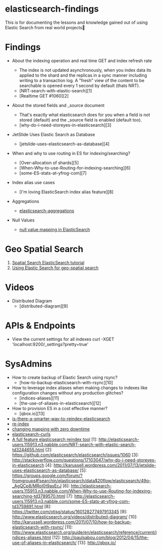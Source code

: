 elasticsearch-findings
======================

This is for documenting the lessons and knowledge gained out of using Elastic Search from real world projects

Findings
======================

- About the indexing operation and real time GET and index refresh rate
  - The index is not updated asynchronously, when you index data its applied to the shard and the replicas in a sync manner including writing to a transaction log. A "fresh" view of the content to be searchable is opened every 1 second by default (thats NRT).
  - [NRT-search-with-elastic-search][1]
  - [Realtime GET #1060][2]
  
- About the stored fields and _source document
  - That's exactly what elasticsearch does for you when a field is not stored (default) and the _source field is enabled (default too). 
  - [why-do-i-need-storeyes-in-elasticsearch][3] 

- JetSlide Uses Elastic Search as Database
  - [jetslide-uses-elasticsearch-as-database][4]

- When and why to use routing in ES for indexing/searching?
  - [Over-allocation of shards][5]
  - [When-Why-to-use-Routing-for-indexing-searching][6]
  - [some-ES-stats-at-yfrog-com][7]

- Index alias use cases
  - [I'm loving ElasticSearch index alias feature][8]

- Aggregations
  - [elasticsearch-aggregations](http://blog.qbox.io/elasticsearch-aggregations)
- Null Values
  - [null value mapping in ElasticSearch](http://stackoverflow.com/questions/22796103/null-value-mapping-in-elasticsearch)

Geo Spatial Search
======
1. [Spatial Search ElasticSearch tutorial](http://www.elasticsearchtutorial.com/spatial-search-tutorial.html)
2. [Using Elastic Search for geo-spatial search](http://www.jillesvangurp.com/2013/03/20/using-elastic-search-for-geo-spatial-search/)

Videos
======================
- Distributed Diagram
  - [distributed-diagram][9]

APIs & Endpoints
=====================
- View the current settings for all indexes
curl -XGET 'localhost:9200/_settings?pretty=true'

SysAdmins
=====================
- How to create backup of Elastic Search using rsync?
  - [how-to-backup-elasticsearch-with-rsync][10]
- How to leverage index aliases when making changes to indexes like configuration changes without any production glitches?
  - [indices-aliases][11]
  - [the-use-of-aliases-in-elasticsearch][12]
- How to provision ES in a cost effective manner?
  - [qbox.io][13]
- [is-there-a-smarter-way-to-reindex-elasticsearch](http://stackoverflow.com/questions/13851044/is-there-a-smarter-way-to-reindex-elasticsearch)
- [re-index](http://www.elasticsearch.org/guide/en/elasticsearch/guide/current/reindex.html)
- [changing mapping with zero downtime](http://www.elasticsearch.org/blog/changing-mapping-with-zero-downtime/)
- [elasticsearch-curls](http://davektech.wordpress.com/2014/10/17/elasticsearch-curls-2/)
- [A full feature elasticsearch reindex tool](https://github.com/garbin/elasticsearch-reindex)
[1]: http://elasticsearch-users.115913.n3.nabble.com/NRT-search-with-elastic-search-td3244655.html
[2]: https://github.com/elasticsearch/elasticsearch/issues/1060
[3]: http://stackoverflow.com/questions/17103047/why-do-i-need-storeyes-in-elasticsearch
[4]: http://karussell.wordpress.com/2011/07/13/jetslide-uses-elasticsearch-as-database/
[5]: https://groups.google.com/forum/?fromgroups#!searchin/elasticsearch/data$20flow/elasticsearch/49q-_AgQCp8/MRol0t9asEcJ
[6]: http://elasticsearch-users.115913.n3.nabble.com/When-Why-to-use-Routing-for-indexing-searching-td3789570.html
[7]: http://elasticsearch-users.115913.n3.nabble.com/some-ES-stats-at-yfrog-com-td3759891.html
[8]: https://twitter.com/otisg/status/160128277497913345
[9]: http://www.elasticsearch.org/videos/distributed-diagram/
[10]: http://karussell.wordpress.com/2011/07/10/how-to-backup-elasticsearch-with-rsync/
[11]: http://www.elasticsearch.org/guide/en/elasticsearch/reference/current/indices-aliases.html
[12]: http://paulsabou.com/blog/2012/04/15/the-use-of-aliases-in-elasticsearch/
[13]: http://qbox.io/
